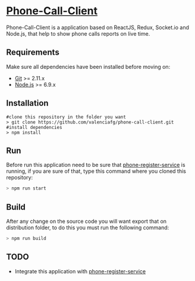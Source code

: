 # [Phone-Call-Client](https://github.com/valenciafg/phone-call-client)

Phone-Call-Client is a application based on ReactJS, Redux, Socket.io and Node.js, that help to show phone calls reports on live time.

## Requirements

Make sure all dependencies have been installed before moving on:

* [Git](http://nodejs.org/) >= 2.11.x
* [Node.js](http://nodejs.org/) >= 6.9.x

## Installation

```Batchfile
#clone this repository in the folder you want
> git clone https://github.com/valenciafg/phone-call-client.git
#install dependencies
> npm install
```

## Run
Before run this application need to be sure that [phone-register-service](https://github.com/valenciafg/phone-register-service) is running, if you are sure of that, type this command where you cloned this repository:

```Javascript
> npm run start
```

## Build
After any change on the source code you will want export that on distribution folder, to do this you must run the following command:
```Javascript
> npm run build
```

## TODO
* Integrate this application with [phone-register-service](https://github.com/valenciafg/phone-register-service) 